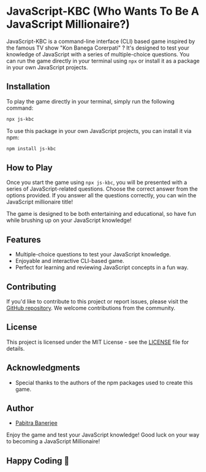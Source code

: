# JavaScript-KBC (Who Wants To Be A JavaScript Millionaire?)

JavaScript-KBC is a command-line interface (CLI) based game inspired by the famous TV show "Kon Banega Corerpati" ? It's designed to test your knowledge of JavaScript with a series of multiple-choice questions. You can run the game directly in your terminal using `npx` or install it as a package in your own JavaScript projects.

## Installation

To play the game directly in your terminal, simply run the following command:

```bash
npx js-kbc
```

To use this package in your own JavaScript projects, you can install it via npm:

```bash
npm install js-kbc
```

## How to Play

Once you start the game using `npx js-kbc`, you will be presented with a series of JavaScript-related questions. Choose the correct answer from the options provided. If you answer all the questions correctly, you can win the JavaScript millionaire title!

The game is designed to be both entertaining and educational, so have fun while brushing up on your JavaScript knowledge!

## Features

- Multiple-choice questions to test your JavaScript knowledge.
- Enjoyable and interactive CLI-based game.
- Perfect for learning and reviewing JavaScript concepts in a fun way.

## Contributing

If you'd like to contribute to this project or report issues, please visit the [GitHub repository](https://github.com/pb2204/JavaScript-KBC). We welcome contributions from the community.

## License

This project is licensed under the MIT License - see the [LICENSE](LICENSE) file for details.

## Acknowledgments

- Special thanks to the authors of the npm packages used to create this game.

## Author

- [Pabitra Banerjee](https://pabitrabanerjee.me)

Enjoy the game and test your JavaScript knowledge! Good luck on your way to becoming a JavaScript Millionaire!

## Happy Coding 🚀
